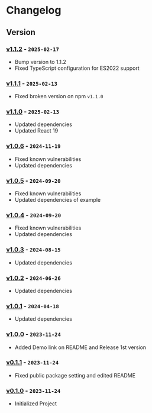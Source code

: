 # Changelog

## Version

### [v1.1.2] - `2025-02-17`

- Bump version to 1.1.2
- Fixed TypeScript configuration for ES2022 support

### [v1.1.1] - `2025-02-13`

- Fixed broken version on npm `v1.1.0`

### [v1.1.0] - `2025-02-13`

- Updated dependencies
- Updated React 19

### [v1.0.6] - `2024-11-19`

- Fixed known vulnerabilities
- Updated dependencies

### [v1.0.5] - `2024-09-20`

- Fixed known vulnerabilities
- Updated dependencies of example

### [v1.0.4] - `2024-09-20`

- Fixed known vulnerabilities
- Updated dependencies

### [v1.0.3] - `2024-08-15`

- Updated dependencies

### [v1.0.2] - `2024-06-26`

- Updated dependencies

### [v1.0.1] - `2024-04-18`

- Updated dependencies

### [v1.0.0] - `2023-11-24`

- Added Demo link on README and Release 1st version

### [v0.1.1] - `2023-11-24`

- Fixed public package setting and edited README

### [v0.1.0] - `2023-11-24`

- Initialized Project

[v1.1.2]: https://github.com/buildingwatsize/react-loading-randomizable/releases/tag/v1.1.2
[v1.1.1]: https://github.com/buildingwatsize/react-loading-randomizable/releases/tag/v1.1.1
[v1.1.0]: https://github.com/buildingwatsize/react-loading-randomizable/releases/tag/v1.1.0
[v1.0.6]: https://github.com/buildingwatsize/react-loading-randomizable/releases/tag/v1.0.6
[v1.0.5]: https://github.com/buildingwatsize/react-loading-randomizable/releases/tag/v1.0.5
[v1.0.4]: https://github.com/buildingwatsize/react-loading-randomizable/releases/tag/v1.0.4
[v1.0.3]: https://github.com/buildingwatsize/react-loading-randomizable/releases/tag/v1.0.3
[v1.0.2]: https://github.com/buildingwatsize/react-loading-randomizable/releases/tag/v1.0.2
[v1.0.1]: https://github.com/buildingwatsize/react-loading-randomizable/releases/tag/v1.0.1
[v1.0.0]: https://github.com/buildingwatsize/react-loading-randomizable/releases/tag/v1.0.0
[v0.1.1]: https://github.com/buildingwatsize/react-loading-randomizable/releases/tag/v0.1.1
[v0.1.0]: https://github.com/buildingwatsize/react-loading-randomizable/releases/tag/v0.1.0
